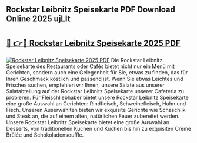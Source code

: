 ## Rockstar Leibnitz Speisekarte PDF Download Online 2025 ujLIt

# <h2><a href="http://gc8oyu.nevu.top/?p=Rockstar+Leibnitz+Speisekarte">🔗 👉🔴 Rockstar Leibnitz Speisekarte 2025 PDF</a></h2>

[![Rockstar Leibnitz Speisekarte 2025 PDF](https://i.imgur.com/dBaPXMq.png)](http://gc8oyu.nevu.top/?p=Rockstar+Leibnitz+Speisekarte)
Die Rockstar Leibnitz Speisekarte des Restaurants oder Cafés bietet nicht nur ein Menü mit Gerichten, sondern auch eine Gelegenheit für Sie, etwas zu finden, das für Ihren Geschmack köstlich und passend ist. Wenn Sie etwas Leichtes und Frisches suchen, empfehlen wir Ihnen, unsere Salate aus unserer Salatabteilung auf der Rockstar Leibnitz Speisekarte unserer Cafeteria zu probieren. Für Fleischliebhaber bietet unsere Rockstar Leibnitz Speisekarte eine große Auswahl an Gerichten: Rindfleisch, Schweinefleisch, Huhn und Fisch. Unseren Auserwählten bieten wir exquisite Gerichte wie Schaschlik und Steak an, die auf einem alten, natürlichen Feuer zubereitet werden. Unsere Rockstar Leibnitz Speisekarte bietet eine große Auswahl an Desserts, von traditionellen Kuchen und Kuchen bis hin zu exquisiten Crème Brûlée und Schokoladensouffle.
